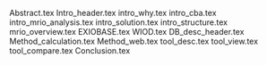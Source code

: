 Abstract.tex
Intro_header.tex
intro_why.tex
intro_cba.tex
intro_mrio_analysis.tex
intro_solution.tex
intro_structure.tex
mrio_overview.tex
EXIOBASE.tex
WIOD.tex
DB_desc_header.tex
Method_calculation.tex
Method_web.tex
tool_desc.tex
tool_view.tex
tool_compare.tex
Conclusion.tex